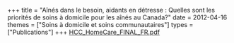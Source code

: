 +++
title = "Aînés dans le besoin, aidants en détresse : Quelles sont les priorités de soins à domicile pour les aînés au Canada?"
date = 2012-04-16
themes = ["Soins à domicile et soins communautaires"]
types = ["Publications"]
+++
[HCC\_HomeCare\_FINAL\_FR.pdf](/files/HCC_HomeCare_FINAL_FR.pdf)
